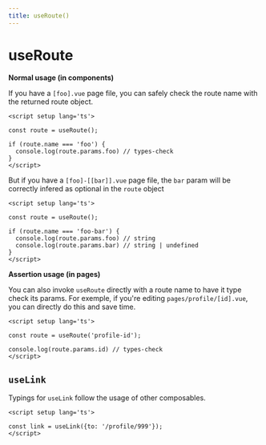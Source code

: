 ```yaml
---
title: useRoute()
---
```


# useRoute


**Normal usage (in components)**

If you have a `[foo].vue` page file, you can safely check the route name with the returned route object.


```vue
<script setup lang='ts'>

const route = useRoute();

if (route.name === 'foo') {
  console.log(route.params.foo) // types-check
}
</script>
```

But if you have a `[foo]-[[bar]].vue` page file, the `bar` param will be correctly infered as optional in the `route` object


```vue
<script setup lang='ts'>

const route = useRoute();

if (route.name === 'foo-bar') {
  console.log(route.params.foo) // string
  console.log(route.params.bar) // string | undefined
}
</script>
```


**Assertion usage (in pages)**

You can also invoke `useRoute` directly with a route name to have it type check its params.
For exemple, if you're editing `pages/profile/[id].vue`, you can directly do this and save time.

```vue
<script setup lang='ts'>

const route = useRoute('profile-id');

console.log(route.params.id) // types-check
</script>

```



## `useLink`

Typings for `useLink` follow the usage of other composables.



```vue
<script setup lang='ts'>

const link = useLink({to: '/profile/999'});
</script>

```